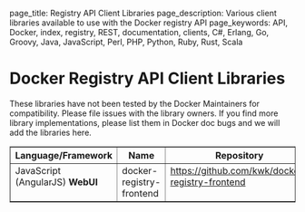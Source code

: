 page_title: Registry API Client Libraries
page_description: Various client libraries available to use with the Docker registry API
page_keywords: API, Docker, index, registry, REST, documentation, clients, C#, Erlang, Go, Groovy, Java, JavaScript, Perl, PHP, Python, Ruby, Rust, Scala

# Docker Registry API Client Libraries

These libraries have not been tested by the Docker Maintainers for
compatibility. Please file issues with the library owners. If you find
more library implementations, please list them in Docker doc bugs and we
will add the libraries here.


<table border="1" class="docutils">
  <colgroup>
    <col width="24%">
    <col width="17%">
    <col width="48%">
    <col width="11%">
  </colgroup>
  <thead valign="bottom">
    <tr class="row-odd"><th class="head">Language/Framework</th>
      <th class="head">Name</th>
      <th class="head">Repository</th>
      <th class="head">Status</th>
    </tr>
  </thead>
  <tbody valign = "top">
    <tr class="row-even">
      <td>JavaScript (AngularJS) <strong>WebUI</strong></td>
      <td>docker-registry-frontend</td>
      <td><a class="reference external" href="https://github.com/kwk/docker-registry-frontend">https://github.com/kwk/docker-registry-frontend</a></td>
      <td>Active</td>
    </tr>
  </tbody>
</table>

